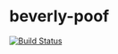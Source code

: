 # beverly-poof

[![Build Status](https://travis-ci.org/mbustosorg/beverly-poof.svg.svg?branch=master)](https://travis-ci.org/mbustosorg/beverly-poof)
